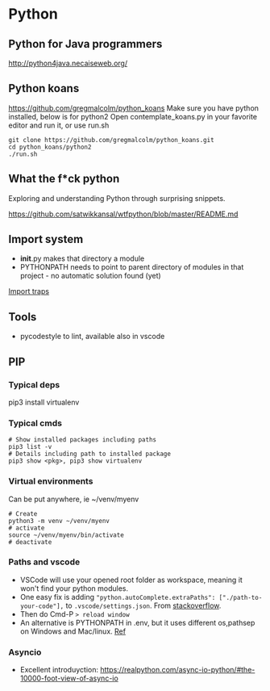 # Python
## Python for Java programmers

http://python4java.necaiseweb.org/

## Python koans

https://github.com/gregmalcolm/python_koans
Make sure you have python installed, below is for python2
Open contemplate_koans.py in your favorite editor and run it, or use run.sh

    git clone https://github.com/gregmalcolm/python_koans.git
    cd python_koans/python2
    ./run.sh

## What the f*ck python

Exploring and understanding Python through surprising snippets.

https://github.com/satwikkansal/wtfpython/blob/master/README.md

## Import system

- __init__.py makes that directory a module
- PYTHONPATH needs to point to parent directory of modules in that project - no automatic solution found (yet)

[Import traps](https://python-notes.curiousefficiency.org/en/latest/python_concepts/import_traps.html)

## Tools

- pycodestyle <files> to lint, available also in vscode

## PIP

### Typical deps

pip3 install virtualenv

### Typical cmds

    # Show installed packages including paths
    pip3 list -v
    # Details including path to installed package
    pip3 show <pkg>, pip3 show virtualenv 

### Virtual environments

Can be put anywhere, ie ~/venv/myenv

    # Create
    python3 -m venv ~/venv/myenv
    # activate
    source ~/venv/myenv/bin/activate
    # deactivate

### Paths and vscode

- VSCode will use your opened root folder as workspace, meaning it won't find your python modules.
- One easy fix is adding ```"python.autoComplete.extraPaths": ["./path-to-your-code"],``` to ```.vscode/settings.json```. From [stackoverflow](https://stackoverflow.com/questions/53939751/pylint-unresolved-import-error-in-visual-studio-code).
- Then do Cmd-P ```> reload window```
- An alternative is PYTHONPATH in .env, but it uses different os,pathsep on Windows and Mac/linux. [Ref](https://code.visualstudio.com/docs/python/environments#_use-of-the-pythonpath-variable)

### Asyncio

- Excellent introduyction: https://realpython.com/async-io-python/#the-10000-foot-view-of-async-io
